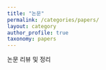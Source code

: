 ```yaml
---
title: "논문"
permalink: /categories/papers/
layout: category
author_profile: true
taxonomy: papers
---
```


논문 리뷰 및 정리